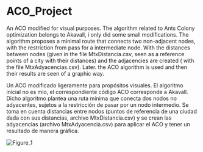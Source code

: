 # ACO_Project

An ACO modified for visual purposes. The algorithm related to Ants Colony optimization belongs to Akavall, i only did some small modifications. The algorithm proposes a minimal route that connects two non-adjacent nodes, with the restriction from pass for a intermediate node. With the distances between nodes (given in the file MtxDistancia.csv, seen as a reference points of a city with their distances) and the adjacencies are created ( with the file MtxAdyacencias.csv). Later. the ACO algorithm is used and then their results are seen of a graphic way. 


Un ACO modificado ligeramente para propósitos visuales. El algoritmo inicial no es mio, el correspondiente código ACO corresponde a Akavall. 
Dicho algoritmo plantea una ruta mínima que conecta dos nodos no adyacentes, sujetos a la restricción de pasar por un nodo intermedio. Se toma en cuenta distancias entre nodos (puntos de referencia de una ciudad dada con sus distancias, archivo MtxDistancia.csv) y se crean las adyacencias (archivo MtxAdyacencia.csv) para aplicar el ACO y tener un resultado de manera gráfica.

![Figure_1](https://user-images.githubusercontent.com/77028323/189565660-f4bd0d36-b8ff-40ba-8fef-c461e3c6de3e.png)
